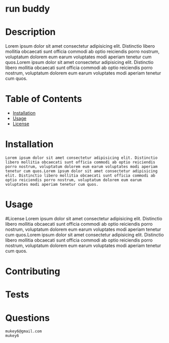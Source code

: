 # run buddy 

# Description
   Lorem ipsum dolor sit amet consectetur adipisicing elit. Distinctio libero mollitia obcaecati sunt officia commodi ab optio reiciendis porro nostrum, voluptatum dolorem eum earum voluptates modi aperiam tenetur cum quos.Lorem ipsum dolor sit amet consectetur adipisicing elit. Distinctio libero mollitia obcaecati sunt officia commodi ab optio reiciendis porro nostrum, voluptatum dolorem eum earum voluptates modi aperiam tenetur cum quos.
   
# Table of Contents

  - [Installation](#Installation)
  - [Usage](#Usage)
  - [License](#License)

# Installation
    Lorem ipsum dolor sit amet consectetur adipisicing elit. Distinctio libero mollitia obcaecati sunt officia commodi ab optio reiciendis porro nostrum, voluptatum dolorem eum earum voluptates modi aperiam tenetur cum quos.Lorem ipsum dolor sit amet consectetur adipisicing elit. Distinctio libero mollitia obcaecati sunt officia commodi ab optio reiciendis porro nostrum, voluptatum dolorem eum earum voluptates modi aperiam tenetur cum quos.

# Usage

#License
Lorem ipsum dolor sit amet consectetur adipisicing elit. Distinctio libero mollitia obcaecati sunt officia commodi ab optio reiciendis porro nostrum, voluptatum dolorem eum earum voluptates modi aperiam tenetur cum quos.Lorem ipsum dolor sit amet consectetur adipisicing elit. Distinctio libero mollitia obcaecati sunt officia commodi ab optio reiciendis porro nostrum, voluptatum dolorem eum earum voluptates modi aperiam tenetur cum quos.

# Contributing

# Tests

# Questions
    mukey6@gmail.com
    mukey6
    
